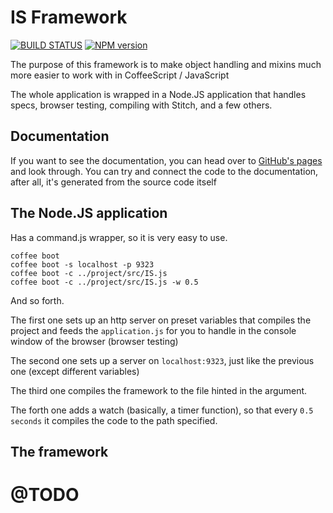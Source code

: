 # IS Framework 

[![BUILD STATUS](https://secure.travis-ci.org/sabinmarcu/IS.png)](http://travis-ci.org/sabinmarcu/IS) [![NPM version](https://badge.fury.io/js/isf.png)](http://badge.fury.io/js/isf)

The purpose of this framework is to make object handling and mixins much more easier to work with in CoffeeScript / JavaScript

The whole application is wrapped in a Node.JS application that handles specs, browser testing, compiling with Stitch, and a few others.

## Documentation
If you want to see the documentation, you can head over to [GitHub's pages](http://sabinmarcu.github.com/IS) and look through. You can try and connect the code to the documentation, after all, it's generated from the source code itself

## The Node.JS application
Has a command.js wrapper, so it is very easy to use.

	coffee boot
	coffee boot -s localhost -p 9323
	coffee boot -c ../project/src/IS.js
	coffee boot -c ../project/src/IS.js -w 0.5

And so forth.

The first one sets up an http server on preset variables that compiles the project and feeds the `application.js` for you to handle in the console window of the browser (browser testing)

The second one sets up a server on `localhost:9323`, just like the previous one (except different variables)

The third one compiles the framework to the file hinted in the argument.

The forth one adds a watch (basically, a timer function), so that every `0.5 seconds` it compiles the code to the path specified.

## The framework 

# @TODO
